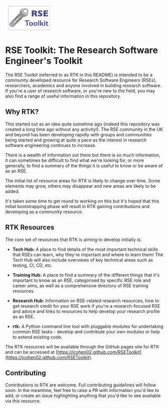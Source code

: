 <img src="images/RTKlogo-small.png" width="148"/>

# RSE Toolkit: The Research Software Engineer's Toolkit

The RSE Toolkit (referred to as RTK in this README) is intended to be a community developed resource for Research Software Engineers (RSEs), researchers, academics and anyone involved in building research software. If you're a user of research software, or you're new to the field, you may also find a range of useful information in this repository.

## Why RTK?

This started out as an idea quite sometime ago (indeed this repository was created a long time ago without any activity!). The RSE community in the UK and beyond has been developing rapidly with groups and communities being started and growing at quite a pace as the interest in research software engineering continues to increase. 

There is a wealth of information out there but there is so much information, it can sometimes be difficult to find what we're looking for, or more generally, to find a summary of the things it is useful to know or be aware of as an RSE.

The initial list of resource areas for RTK is likely to change over time. Some elements may grow, others may disappear and new areas are likely to be added.

It's taken some time to get round to working on this but it's hoped that this initial bootstrapping phase will result in RTK gaining contributions and developing as a community resource.

## RTK Resources

The core set of resources that RTK is aiming to develop initially is:

 - **Tech Hub:** A place to find details of the most important technical skills that RSEs can learn, why they're important and where to learn them! The Tech Hub will also include overviews of key technical areas such as testing, CI, CD, etc.

 - **Training Hub:** A place to find a summary of the different things that it's important to know as an RSE, categorised by specific RSE role and career aims, as well as a comprehensive directory of RSE training resources.

 - **Research Hub:** Information on RSE-related research resources, how to get research credit for your RSE work if you're a research-focused RSE and advice and links to resources to help develop your research profile as an RSE.

 - **rtk:** A Python command line tool with pluggable modules for undertaking common RSE tasks - develop and contribute your own modules or help to extend existing code.

The RTK resources will be available through the GitHub pages site for RTK and can be accessed at [https://jcohen02.github.com/RSEToolkit](https://jcohen02.github.com/RSEToolkit).

## Contributing

Contributions to RTK are welcome. Full contributing guidelines will follow soon. In the meantime, feel free to raise a PR with information you'd like to add, or create an issue highlighting anything that you'd like to see available via this resource.
